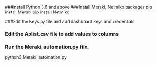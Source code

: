 ###Install Python 3.6 and above
###Install Meraki, Netmiko packages
pip install Meraki
pip install Netmiko

###Edit the Keys.py file and add dashboard keys and credentials

### Edit the Aplist.csv file to add values to columns

### Run the Meraki_automation.py file.
python3 Meraki_automation.py